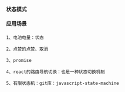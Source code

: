#### 状态模式

#### 应用场景

    1、电池电量：状态

    2、点赞的点赞、取消

    3、promise

    4、react的路由导航切换：也是一种状态切换机制

    5、有限状态机：git库：javascript-state-machine
